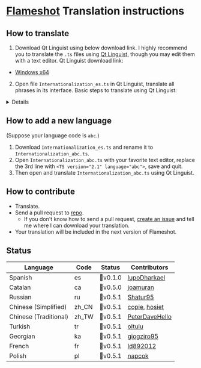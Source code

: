 # [Flameshot](https://flameshotapp.github.io) Translation instructions

## How to translate

1. Download Qt Linguist using below download link.
I highly recommend  you to translate the `.ts` files using [Qt Linguist](http://doc.qt.io/qt-5/qtlinguist-index.html), though you may edit  them with a text editor.
Qt Linguist download link:
* [Windows x64](https://github.com/thurask/Qt-Linguist/releases/download/20171103/linguist.exe) 

2. Open file `Internationalization_es.ts` in Qt Linguist, translate all phrases in its interface.
Basic steps to translate using Qt Linguist:
<details>
<img src="https://user-images.githubusercontent.com/10769951/36840468-06f93926-1d80-11e8-8426-4f5a751ea25c.jpg" alt="linguist"/>
</details>

## How to add a new language

(Suppose your language code is `abc`.)
1. Download `Internationalization_es.ts` and rename it to `Internationalization_abc.ts`.
2. Open `Internationalization_abc.ts` with your favorite text editor, replace the 3rd line with `<TS version="2.1" language="abc">`, save and quit.
3. Then open and translate `Internationalization_abc.ts` using Qt Linguist.

## How to contribute
* Translate.
* Send a pull request to [repo](https://github.com/lupoDharkael/flameshot).
   * If you don't know how to send a pull request, [create an issue](https://github.com/flameshotapp/translation-instruction/issues) and tell me where I can download your translation.
* Your translation will be included in the next version of Flameshot.

## Status

| Language              | Code  | Status      | Contributors |
| --------------------- | ----- | ----------- | ------------ |
| Spanish | es |  :bookmark:v0.1.0    | [lupoDharkael](https://github.com/lupoDharkael) |
| Catalan | ca |  :bookmark:v0.5.0    | [joamuran](https://github.com/joamuran) |
| Russian | ru |  :bookmark:v0.5.1   | [Shatur95](https://github.com/Shatur95) |
| Chinese (Simplified)  | zh_CN | :bookmark:v0.5.1 | [copie](https://github.com/copie), [hosiet](https://github.com/hosiet) |
| Chinese (Traditional) | zh_TW | :bookmark:v0.5.1 | [PeterDaveHello](https://github.com/PeterDaveHello) |
| Turkish               | tr | :bookmark:v0.5.1 | [oltulu](https://github.com/oltulu) |
| Georgian              | ka | :bookmark:v0.5.1 | [giogziro95](https://github.com/giogziro95) |
| French                | fr | :bookmark:v0.5.1 | [ld892012](https://github.com/ld892012) |
| Polish                | pl | :bookmark:v0.5.1 | [napcok](https://github.com/napcok) |
